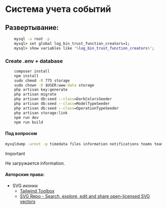 # Система учета событий
## Развертывание:
```cmd
	mysql -u root -p
   	mysql> set global log_bin_trust_function_creators=1;
   	mysql> show variables like '%log_bin_trust_function_creators%';
```   	
### Create .env + database
```cmd
	composer install
	npm install
	sudo chmod -R 775 storage
	sudo chown -R $USER:www-data storage
	php artisan key:generate
	php artisan migrate
	php artisan db:seed --class=DarkColorsSeeder
	php artisan db:seed --class=ModelTypeSeeder
	php artisan db:seed --class=OperationTypeSeeder
	php artisan storage:link
	npm run dev
	npm run build
```
#### Под вопросом

```cmd
mysqldump -uroot -p timedata files information notifications teams team_users time_events users visits > timedata.sql  --skip-comments --skip-triggers --no-create-info --replace
```
> [!IMPORTANT]
> Не загружается information.

#### Авторские права:
* SVG иконки
	* [Tailwind Toolbox](https://tailwindtoolbox.com/icons)
	* [SVG Repo - Search, explore, edit and share open-licensed SVG vectors](https://www.svgrepo.com/)

